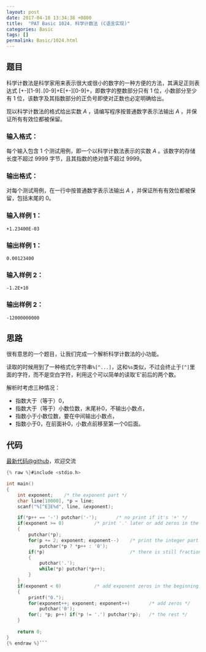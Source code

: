 ```yaml
---
layout: post
date: 2017-04-18 13:34:38 +0800
title:  "PAT Basic 1024. 科学计数法 (C语言实现)"
categories: Basic
tags: []
permalink: Basic/1024.html
---
```


## 题目

科学计数法是科学家用来表示很大或很小的数字的一种方便的方法，其满足正则表达式
[+-][1-9]`.`[0-9]+E[+-][0-9]+，即数字的整数部分只有 1 位，小数部分至少有 1
位，该数字及其指数部分的正负号即使对正数也必定明确给出。

现以科学计数法的格式给出实数 $A$ ，请编写程序按普通数字表示法输出 $A$ ，并保证所有有效位都被保留。

### 输入格式：

每个输入包含 1 个测试用例，即一个以科学计数法表示的实数 $A$ 。该数字的存储长度不超过 9999 字节，且其指数的绝对值不超过 9999。

### 输出格式：

对每个测试用例，在一行中按普通数字表示法输出 $A$ ，并保证所有有效位都被保留，包括末尾的 0。

### 输入样例 1：

    
    
    +1.23400E-03
    

### 输出样例 1：

    
    
    0.00123400
    

### 输入样例 2：

    
    
    -1.2E+10
    

### 输出样例 2：

    
    
    -12000000000
    



## 思路

很有意思的一个题目，让我们完成一个解析科学计数法的小功能。

读取的时候用到了一种格式化字符串```%[^...]```，这和`%s`类似，不过会终止于```[^]```里面的字符，而不是空白字符，利用这个可以简单的读取'E'前后的两个数。

解析时考虑三种情况：
- 指数大于（等于）0，
 - 指数大于（等于）小数位数，末尾补0，不输出小数点，
 - 指数小于小数位数，要在中间输出小数点，
- 指数小于0，在前面补0，小数点前移至第一个0后面。

## 代码

[最新代码@github](https://github.com/OliverLew/PAT/blob/master/PATBasic/1024.c)，欢迎交流
```c
{% raw %}#include <stdio.h>

int main()
{
    int exponent;    /* the exponent part */
    char line[10000], *p = line;
    scanf("%[^E]E%d", line, &exponent);

    if(*p++ == '-') putchar('-');       /* no print if it's '+' */
    if(exponent >= 0)           /* print '.' later or add zeros in the end */
    {
        putchar(*p);
        for(p += 2; exponent; exponent--)    /* print the integer part */
            putchar(*p ? *p++ : '0');
        if(*p)                               /* there is still fraction part */
        {
            putchar('.');
            while(*p) putchar(*p++);
        }
    }
    if(exponent < 0)            /* add exponent zeros in the beginning */
    {
        printf("0.");
        for(exponent++; exponent; exponent++)       /* add zeros */
            putchar('0');
        for(; *p; p++) if(*p != '.') putchar(*p);   /* the rest */
    }
    
    return 0;
}
{% endraw %}```